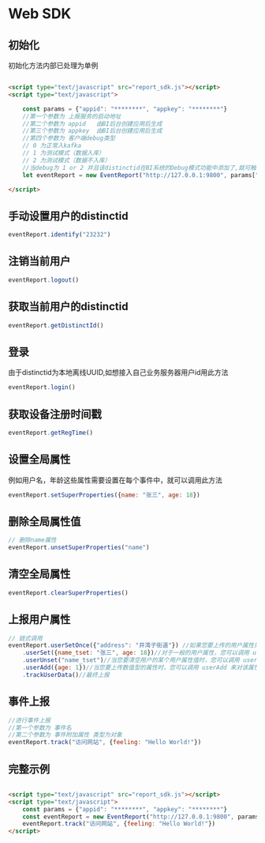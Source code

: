 # Web SDK

## 初始化

初始化方法内部已处理为单例

```html

<script type="text/javascript" src="report_sdk.js"></script>
<script type="text/javascript">

    const params = {"appid": "********", "appkey": "********"}
    //第一个参数为 上报服务的启动地址
    //第二个参数为 appid   由BI后台创建应用后生成
    //第三个参数为 appkey  由BI后台创建应用后生成
    //第四个参数为 客户端debug类型 
    // 0 为正常入kafka 
    // 1 为测试模式（数据入库）
    // 2 为测试模式（数据不入库）
    //当debug为 1 or 2 并且该distinctid在BI系统的Debug模式功能中添加了,就可触发测试模式
    let eventReport = new EventReport("http://127.0.0.1:9800", params["appid"], params["appkey"], 0)

</script>
```

## 手动设置用户的distinctid

```js
eventReport.identify("23232")
```

## 注销当前用户

```js
eventReport.logout()
```

## 获取当前用户的distinctid

```js
eventReport.getDistinctId()
```

## 登录

由于distinctid为本地离线UUID,如想接入自己业务服务器用户id用此方法

```js
eventReport.login()
```

## 获取设备注册时间戳

```js
eventReport.getRegTime()
```

## 设置全局属性

例如用户名，年龄这些属性需要设置在每个事件中，就可以调用此方法

```js
eventReport.setSuperProperties({name: "张三", age: 18})
```

## 删除全局属性值

```js
// 删除name属性
eventReport.unsetSuperProperties("name")
```

## 清空全局属性

```js
eventReport.clearSuperProperties()
```

## 上报用户属性

```js
// 链式调用
eventReport.userSetOnce({"address": "井湾子街道"}) //如果您要上传的用户属性只要设置一次，则可以调用 userSetOnce 来进行设置，当该属性之前已经有值的时候，将会忽略这条信息
    .userSet({name_tset: "张三", age: 18})//对于一般的用户属性，您可以调用 userSet 来进行设置，如果之前存在该用户属性将会覆盖原有的属性值，如果之前不存在该用户属性，则会新建该用户属性。
    .userUnset("name_tset")//当您要清空用户的某个用户属性值时，您可以调用 userUnset 来对指定属性进行清空操作
    .userAdd({age: 1})//当您要上传数值型的属性时，您可以调用 userAdd 来对该属性进行累加操作，如果该属性还未被设置，则会赋值 0 后再进行计算。如果传入负值，等同于减法操作
    .trackUserData()//最终上报
```

## 事件上报

```js
//进行事件上报 
//第一个参数为 事件名
//第二个参数为 事件附加属性 类型为对象
eventReport.track("访问网站", {feeling: "Hello World!"})
```

## 完整示例

```html

<script type="text/javascript" src="report_sdk.js"></script>
<script type="text/javascript">
    const params = {"appid": "********", "appkey": "********"}
    const eventReport = new EventReport("http://127.0.0.1:9800", params["appid"], params["appkey"], 0)
    eventReport.track("访问网站", {feeling: "Hello World!"})
</script>
```

